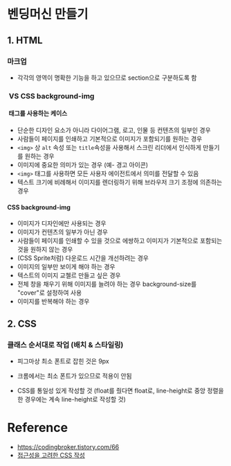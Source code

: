 # 벤딩머신 만들기


## 1. HTML 

### 마크업

- 각각의 영역이 명확한 기능을 하고 있으므로 section으로 구분하도록 함

### <img> VS CSS background-img

#### <img> 태그를 사용하는 케이스

- 단순한 디자인 요소가 아니라 다이어그램, 로고, 인물 등 컨텐츠의 일부인 경우
- 사람들이 페이지를 인쇄하고 기본적으로 이미지가 포함되기를 원하는 경우
- ```<img>``` 상 ```alt``` 속성 또는 ```title```속성을 사용해서 스크린 리더에서 인식하게 만들기를 원하는 경우
- 이미지에 중요한 의미가 있는 경우 (예- 경고 아이콘)
- ```<img>``` 태그를 사용하면 모든 사용자 에이전트에서 의미를 전달할 수 있음
- 텍스트 크기에 비례해서 이미지를 렌더링하기 위해 브라우저 크기 조정에 의존하는 경우

#### CSS background-img

- 이미지가 디자인에만 사용되는 경우
- 이미지가 컨텐츠의 일부가 아닌 경우
- 사람들이 페이지를 인쇄할 수 있을 것으로 에쌍하고 이미지가 기본적으로 포함되는 것을 원하지 않는 경우
- (CSS Sprite처럼) 다운로드 시간을 개선하려는 경우 
- 이미지의 일부만 보이게 해야 하는 경우
- 텍스트의 이미지 교첼르 만들고 싶은 경우
- 전체 창을 채우기 위해 이미지를 늘려야 하는 경우 background-size를 "cover"로 설정하여 사용
- 이미지를 반복해야 하는 경우


## 2. CSS 

### 클래스 순서대로 작업 (배치 & 스타일링)

- 피그마상 최소 폰트로 잡힌 것은 9px
- 크롬에서는 최소 폰트가 있으므로 적용이 안됨


- CSS를 통일성 있게 작성할 것 (float를 줬다면 float로, line-height로 중앙 정렬을 한 경우에는 계속 line-height로 작성할 것)





# Reference

- https://codingbroker.tistory.com/66
- [접근성을 고려한 CSS 작성](https://web-for-all.tistory.com/2)